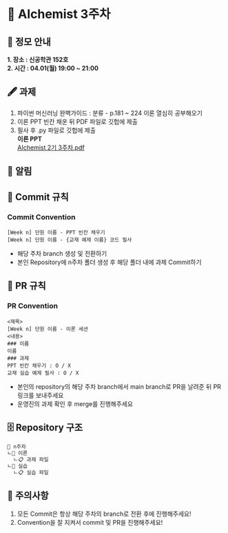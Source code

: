 # 💠 AIchemist 3주차 

## 🌻 정모 안내
**1. 장소 : 신공학관 152호**   
**2. 시간 : 04.01(월) 19:00 ~ 21:00**

## 🖋 과제
1. 파이썬 머신러닝 완벽가이드 : 분류 - p.181 ~ 224 이론 열심히 공부해오기
2. 이론 PPT 빈칸 채운 뒤 PDF 파일로 깃헙에 제출
3. 필사 후 .py  파일로 깃헙에 제출   
**이론 PPT**     
[AIchemist 2기 3주차.pdf](https://github.com/Ewha-AIchemist-2/Session/files/14752069/AIchemist.2.3.pdf)



## 🚨 알림

## 🌱 Commit 규칙   
### Commit Convention      
    [Week n] 단원 이름 - PPT 빈칸 채우기   
    [Week n] 단원 이름 - {교재 예제 이름} 코드 필사      
+ 해당 주차 branch 생성 및 전환하기 
+ 본인 Repository에 n주차 폴더 생성 후 해당 폴더 내에 과제 Commit하기   
## 🌱 PR 규칙          
### PR Convention
    <제목>
    [Week n] 단원 이름 - 이론 세션
    <내용>
    ### 이름   
    이름   
    ### 과제   
    PPT 빈칸 채우기 : O / X
    교재 실습 예제 필사 : O / X
+ 본인의 repository의 해당 주차 branch에서 main branch로 PR을 날려준 뒤 PR 링크를 보내주세요
+ 운영진의 과제 확인 후 merge를 진행해주세요 

## 🗄 Repository 구조
```bash
📁 n주차
ㄴ📁 이론
  ㄴ📋 과제 파일
ㄴ📁 실습
  ㄴ📋 실습 파일
```

## 🚨 주의사항   
1. 모든 Commit은 항상 해당 주차의 branch로 전환 후에 진행해주세요!
2. Convention을 잘 지켜서 commit 및 PR을 진행해주세요!
